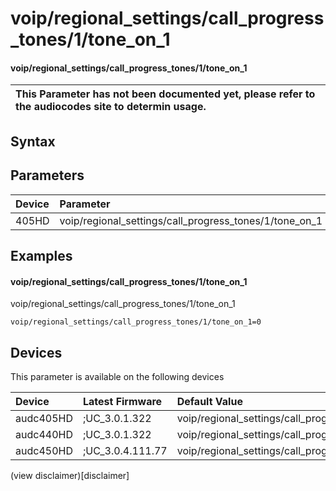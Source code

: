 ﻿---
description: voip/regional_settings/call_progress_tones/1/tone_on_1
search: false
---

# voip/regional_settings/call_progress_tones/1/tone_on_1

#### voip/regional_settings/call_progress_tones/1/tone_on_1


| This Parameter has not been documented yet, please refer to the audiocodes site to determin usage.  | 
| :--- |

## Syntax

## Parameters
|Device|Parameter|value|Description|
|:---|:---|:---|:---|
| 405HD | voip/regional_settings/call_progress_tones/1/tone_on_1 |  |  |

## Examples
#### voip/regional_settings/call_progress_tones/1/tone_on_1

voip/regional_settings/call_progress_tones/1/tone_on_1

```
voip/regional_settings/call_progress_tones/1/tone_on_1=0
```

## Devices
This parameter is available on the following devices

| Device | Latest Firmware | Default Value |
|:---|:---|:---|
| audc405HD | ;UC_3.0.1.322 | voip/regional_settings/call_progress_tones/1/tone_on_1=0 
| audc440HD | ;UC_3.0.1.322 | voip/regional_settings/call_progress_tones/1/tone_on_1=0 
| audc450HD | ;UC_3.0.4.111.77 | voip/regional_settings/call_progress_tones/1/tone_on_1=0 

(view disclaimer)[disclaimer]
